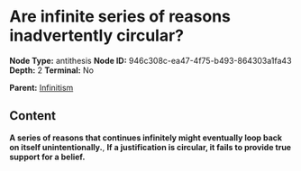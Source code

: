 # Are infinite series of reasons inadvertently circular?

**Node Type:** antithesis
**Node ID:** 946c308c-ea47-4f75-b493-864303a1fa43
**Depth:** 2
**Terminal:** No

**Parent:** [Infinitism](infinitism.md)

## Content

**A series of reasons that continues infinitely might eventually loop back on itself unintentionally.**, **If a justification is circular, it fails to provide true support for a belief.**
